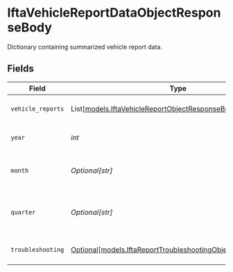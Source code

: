# IftaVehicleReportDataObjectResponseBody

Dictionary containing summarized vehicle report data.


## Fields

| Field                                                                                                                    | Type                                                                                                                     | Required                                                                                                                 | Description                                                                                                              | Example                                                                                                                  |
| ------------------------------------------------------------------------------------------------------------------------ | ------------------------------------------------------------------------------------------------------------------------ | ------------------------------------------------------------------------------------------------------------------------ | ------------------------------------------------------------------------------------------------------------------------ | ------------------------------------------------------------------------------------------------------------------------ |
| `vehicle_reports`                                                                                                        | List[[models.IftaVehicleReportObjectResponseBody](../models/iftavehiclereportobjectresponsebody.md)]                     | :heavy_check_mark:                                                                                                       | List of summarized vehicle reports.                                                                                      |                                                                                                                          |
| `year`                                                                                                                   | *int*                                                                                                                    | :heavy_check_mark:                                                                                                       | The specified year for this IFTA report.                                                                                 | 2021                                                                                                                     |
| `month`                                                                                                                  | *Optional[str]*                                                                                                          | :heavy_minus_sign:                                                                                                       | The specified month duration for this IFTA report.                                                                       | January                                                                                                                  |
| `quarter`                                                                                                                | *Optional[str]*                                                                                                          | :heavy_minus_sign:                                                                                                       | The specified quarter duration for this IFTA report.                                                                     | Q4                                                                                                                       |
| `troubleshooting`                                                                                                        | [Optional[models.IftaReportTroubleshootingObjectResponseBody]](../models/iftareporttroubleshootingobjectresponsebody.md) | :heavy_minus_sign:                                                                                                       | IFTA report troubleshooting information.                                                                                 |                                                                                                                          |